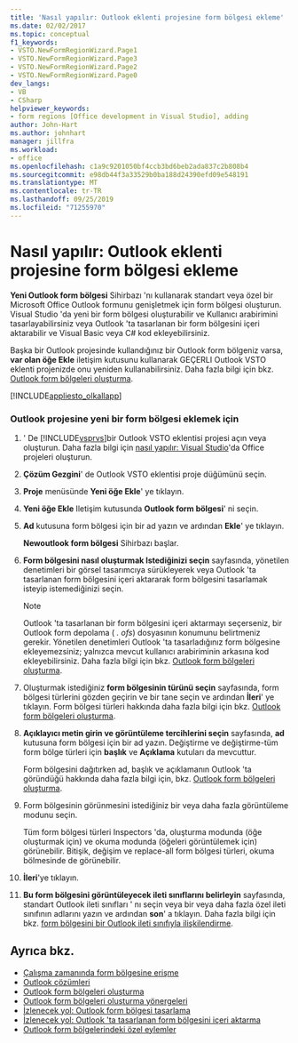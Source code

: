```yaml
---
title: 'Nasıl yapılır: Outlook eklenti projesine form bölgesi ekleme'
ms.date: 02/02/2017
ms.topic: conceptual
f1_keywords:
- VSTO.NewFormRegionWizard.Page1
- VSTO.NewFormRegionWizard.Page3
- VSTO.NewFormRegionWizard.Page2
- VSTO.NewFormRegionWizard.Page0
dev_langs:
- VB
- CSharp
helpviewer_keywords:
- form regions [Office development in Visual Studio], adding
author: John-Hart
ms.author: johnhart
manager: jillfra
ms.workload:
- office
ms.openlocfilehash: c1a9c9201050bf4ccb3bd6beb2ada837c2b808b4
ms.sourcegitcommit: e98db44f3a33529b0ba188d24390efd09e548191
ms.translationtype: MT
ms.contentlocale: tr-TR
ms.lasthandoff: 09/25/2019
ms.locfileid: "71255970"
---
```

# <a name="how-to-add-a-form-region-to-an-outlook-add-in-project"></a>Nasıl yapılır: Outlook eklenti projesine form bölgesi ekleme
  **Yeni Outlook form bölgesi** Sihirbazı 'nı kullanarak standart veya özel bir Microsoft Office Outlook formunu genişletmek için form bölgesi oluşturun. Visual Studio 'da yeni bir form bölgesi oluşturabilir ve Kullanıcı arabirimini tasarlayabilirsiniz veya Outlook 'ta tasarlanan bir form bölgesini içeri aktarabilir ve Visual Basic veya C# kod ekleyebilirsiniz.

 Başka bir Outlook projesinde kullandığınız bir Outlook form bölgeniz varsa, **var olan öğe Ekle** iletişim kutusunu kullanarak GEÇERLI Outlook VSTO eklenti projenizde onu yeniden kullanabilirsiniz. Daha fazla bilgi için bkz. [Outlook form bölgeleri oluşturma](../vsto/creating-outlook-form-regions.md).

 [!INCLUDE[appliesto_olkallapp](../vsto/includes/appliesto-olkallapp-md.md)]

### <a name="to-add-a-new-form-region-to-an-outlook-project"></a>Outlook projesine yeni bir form bölgesi eklemek için

1. ' De [!INCLUDE[vsprvs](../sharepoint/includes/vsprvs-md.md)]bir Outlook VSTO eklentisi projesi açın veya oluşturun. Daha fazla bilgi için [nasıl yapılır: Visual Studio](../vsto/how-to-create-office-projects-in-visual-studio.md)'da Office projeleri oluşturun.

2. **Çözüm Gezgini**' de Outlook VSTO eklentisi proje düğümünü seçin.

3. **Proje** menüsünde **Yeni öğe Ekle**' ye tıklayın.

4. **Yeni öğe Ekle** Iletişim kutusunda **Outlook form bölgesi**' ni seçin.

5. **Ad** kutusuna form bölgesi için bir ad yazın ve ardından **Ekle**' ye tıklayın.

     **Newoutlook form bölgesi** Sihirbazı başlar.

6. **Form bölgesini nasıl oluşturmak Istediğinizi seçin** sayfasında, yönetilen denetimleri bir görsel tasarımcıya sürükleyerek veya Outlook 'ta tasarlanan form bölgesini içeri aktararak form bölgesini tasarlamak isteyip istemediğinizi seçin.

    > [!NOTE]
    > Outlook 'ta tasarlanan bir form bölgesini içeri aktarmayı seçerseniz, bir Outlook form depolama ( *. ofs*) dosyasının konumunu belirtmeniz gerekir. Yönetilen denetimleri Outlook 'ta tasarladığınız form bölgesine ekleyemezsiniz; yalnızca mevcut kullanıcı arabiriminin arkasına kod ekleyebilirsiniz. Daha fazla bilgi için bkz. [Outlook form bölgeleri oluşturma](../vsto/creating-outlook-form-regions.md).

7. Oluşturmak istediğiniz **form bölgesinin türünü seçin** sayfasında, form bölgesi türlerini gözden geçirin ve bir tane seçin ve ardından **İleri**' ye tıklayın. Form bölgesi türleri hakkında daha fazla bilgi için bkz. [Outlook form bölgeleri oluşturma](../vsto/creating-outlook-form-regions.md).

8. **Açıklayıcı metin girin ve görüntüleme tercihlerini seçin** sayfasında, **ad** kutusuna form bölgesi için bir ad yazın. Değiştirme ve değiştirme-tüm form bölge türleri için **başlık** ve **Açıklama** kutuları da mevcuttur.

     Form bölgesini dağıtırken ad, başlık ve açıklamanın Outlook 'ta göründüğü hakkında daha fazla bilgi için, bkz. [Outlook form bölgeleri oluşturma](../vsto/creating-outlook-form-regions.md).

9. Form bölgesinin görünmesini istediğiniz bir veya daha fazla görüntüleme modunu seçin.

     Tüm form bölgesi türleri Inspectors 'da, oluşturma modunda (öğe oluşturmak için) ve okuma modunda (öğeleri görüntülemek için) görünebilir. Bitişik, değişim ve replace-all form bölgesi türleri, okuma bölmesinde de görünebilir.

10. **İleri**'ye tıklayın.

11. **Bu form bölgesini görüntüleyecek ileti sınıflarını belirleyin** sayfasında, standart Outlook ileti sınıfları ' nı seçin veya bir veya daha fazla özel ileti sınıfının adlarını yazın ve ardından **son**' a tıklayın. Daha fazla bilgi için bkz. [form bölgesini bir Outlook ileti sınıfıyla ilişkilendirme](../vsto/associating-a-form-region-with-an-outlook-message-class.md).

## <a name="see-also"></a>Ayrıca bkz.
- [Çalışma zamanında form bölgesine erişme](../vsto/accessing-a-form-region-at-run-time.md)
- [Outlook çözümleri](../vsto/outlook-solutions.md)
- [Outlook form bölgeleri oluşturma](../vsto/creating-outlook-form-regions.md)
- [Outlook form bölgeleri oluşturma yönergeleri](../vsto/guidelines-for-creating-outlook-form-regions.md)
- [İzlenecek yol: Outlook form bölgesi tasarlama](../vsto/walkthrough-designing-an-outlook-form-region.md)
- [İzlenecek yol: Outlook 'ta tasarlanan form bölgesini içeri aktarma](../vsto/walkthrough-importing-a-form-region-that-is-designed-in-outlook.md)
- [Outlook form bölgelerindeki özel eylemler](../vsto/custom-actions-in-outlook-form-regions.md)
